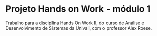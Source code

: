 # Projeto Hands on Work - módulo 1
Trabalho para a disciplina Hands On Work II, do curso de Análise e Desenvolvimento de Sistemas da Univali, com o professor Alex Roese.
